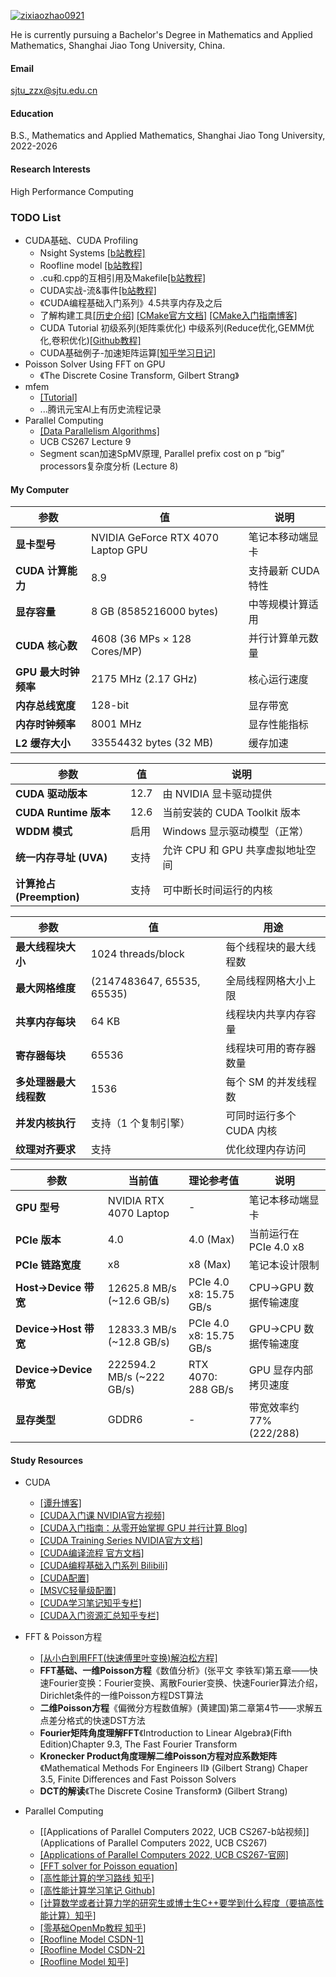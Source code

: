

[![zixiaozhao0921](https://img.shields.io/badge/zixiaozhao0921-github-blue?logo=github)](https://github.com/zixiaozhao0921)[]()

He is currently pursuing a Bachelor's Degree in Mathematics and Applied Mathematics, Shanghai Jiao Tong University, China.



#### Email
sjtu_zzx@sjtu.edu.cn

#### Education
B.S., Mathematics and Applied Mathematics, Shanghai Jiao Tong University, 2022-2026

#### Research Interests
High Performance Computing

### TODO List

- CUDA基础、CUDA Profiling
	- Nsight Systems [[b站教程]](https://www.bilibili.com/video/BV1UP411s7nE/?spm_id_from=333.337.search-card.all.click&vd_source=b2fcf1c28abf8bb0d1f1c65bb8775bd0)
	- Roofline model [[b站教程]](https://www.bilibili.com/video/BV1f34y1G741?spm_id_from=333.788.videopod.sections&vd_source=b2fcf1c28abf8bb0d1f1c65bb8775bd0)
	- .cu和.cpp的互相引用及Makefile[[b站教程]](https://www.bilibili.com/video/BV1tG411f7FA/?spm_id_from=333.1007.top_right_bar_window_custom_collection.content.click&vd_source=b2fcf1c28abf8bb0d1f1c65bb8775bd0)
	- CUDA实战-流&事件[[b站教程]](https://www.bilibili.com/video/BV1Eh4y1A7Wi?spm_id_from=333.788.videopod.sections&vd_source=b2fcf1c28abf8bb0d1f1c65bb8775bd0)
	- 《CUDA编程基础入门系列》4.5共享内存及之后
	- 了解构建工具[[历史介绍]](https://baijiahao.baidu.com/s?id=1835925238778529521&wfr=spider&for=pc) [[CMake官方文档]](https://cmake.org/documentation/) [[CMake入门指南博客]](https://blog.csdn.net/wallwayj/article/details/147456408)
	- CUDA Tutorial 初级系列(矩阵乘优化) 中级系列(Reduce优化,GEMM优化,卷积优化)[[Github教程]](https://github.com/PaddleJitLab/CUDATutorial)
	- CUDA基础例子-加速矩阵运算[[知乎学习日记]](https://zhuanlan.zhihu.com/p/640086961)
- Poisson Solver Using FFT on GPU
	- 《The Discrete Cosine Transform, Gilbert Strang》
- mfem
	- [[Tutorial]](https://mfem.org/tutorial/)
	- ...腾讯元宝AI上有历史流程记录
- Parallel Computing
	- [[Data Parallelism Algorithms]](https://dl.acm.org/doi/pdf/10.1145/7902.7903)
	- UCB CS267 Lecture 9
	- Segment scan加速SpMV原理, Parallel prefix cost on p “big” processors复杂度分析 (Lecture 8)

#### My Computer

| 参数                  | 值                                  | 说明                     |
|-----------------------|-------------------------------------|--------------------------|
| **显卡型号**          | NVIDIA GeForce RTX 4070 Laptop GPU  | 笔记本移动端显卡         |
| **CUDA 计算能力**     | 8.9                                 | 支持最新 CUDA 特性       |
| **显存容量**         | 8 GB (8585216000 bytes)             | 中等规模计算适用         |
| **CUDA 核心数**      | 4608 (36 MPs × 128 Cores/MP)        | 并行计算单元数量         |
| **GPU 最大时钟频率** | 2175 MHz (2.17 GHz)                 | 核心运行速度             |
| **内存总线宽度**      | 128-bit                             | 显存带宽                |
| **内存时钟频率**      | 8001 MHz                            | 显存性能指标            |
| **L2 缓存大小**       | 33554432 bytes (32 MB)              | 缓存加速                


| 参数                          | 值      | 说明                                   |
|-------------------------------|---------|----------------------------------------|
| **CUDA 驱动版本**            | 12.7    | 由 NVIDIA 显卡驱动提供                |
| **CUDA Runtime 版本**        | 12.6    | 当前安装的 CUDA Toolkit 版本           |
| **WDDM 模式**               | 启用    | Windows 显示驱动模型（正常）          |
| **统一内存寻址 (UVA)**       | 支持    | 允许 CPU 和 GPU 共享虚拟地址空间      |
| **计算抢占 (Preemption)**    | 支持    | 可中断长时间运行的内核                |


| 参数                                  | 值                | 用途                                |
|---------------------------------------|-------------------|-------------------------------------|
| **最大线程块大小**                   | 1024 threads/block | 每个线程块的最大线程数             |
| **最大网格维度**                     | (2147483647, 65535, 65535) | 全局线程网格大小上限      |
| **共享内存每块**                     | 64 KB             | 线程块内共享内存容量                |
| **寄存器每块**                       | 65536             | 线程块可用的寄存器数量              |
| **多处理器最大线程数**               | 1536              | 每个 SM 的并发线程数                |
| **并发内核执行**                     | 支持（1 个复制引擎） | 可同时运行多个 CUDA 内核           |
| **纹理对齐要求**                     | 支持              | 优化纹理内存访问                    


| **参数**               | **当前值**               | **理论参考值**       | **说明**                     |
|-------------------------|--------------------------|----------------------|------------------------------|
| **GPU 型号**           | NVIDIA RTX 4070 Laptop   | -                    | 笔记本移动端显卡             |
| **PCIe 版本**          | 4.0                      | 4.0 (Max)            | 当前运行在 PCIe 4.0 x8       |
| **PCIe 链路宽度**      | x8                       | x8 (Max)             | 笔记本设计限制               |
| **Host→Device 带宽**   | 12625.8 MB/s (~12.6 GB/s)| PCIe 4.0 x8: 15.75 GB/s | CPU→GPU 数据传输速度        |
| **Device→Host 带宽**   | 12833.3 MB/s (~12.8 GB/s)| PCIe 4.0 x8: 15.75 GB/s | GPU→CPU 数据传输速度        |
| **Device→Device 带宽** | 222594.2 MB/s (~222 GB/s)| RTX 4070: 288 GB/s   | GPU 显存内部拷贝速度         |
| **显存类型**           | GDDR6                    | -                    | 带宽效率约 77% (222/288)     |



#### Study Resources

- CUDA

	- [[谭升博客]](https://face2ai.com/program-blog/)
	- [[CUDA入门课 NVIDIA官方视频]](https://www.bilibili.com/video/BV1JJ4m1P7xW/?spm_id_from=333.337.search-card.all.click&vd_source=b2fcf1c28abf8bb0d1f1c65bb8775bd0)
	- [[CUDA入门指南：从零开始掌握 GPU 并行计算 Blog]](https://blog.csdn.net/weixin_47231119/article/details/146244732)
	- [[CUDA Training Series NVIDIA官方文档]](https://www.olcf.ornl.gov/cuda-training-series/)
	- [[CUDA编译流程 官方文档]](https://docs.nvidia.com/cuda/cuda-compiler-driver-nvcc/index.html)
	- [[CUDA编程基础入门系列 Bilibili]](https://www.bilibili.com/video/BV1sM4y1x7of?spm_id_from=333.788.videopod.episodes&vd_source=b2fcf1c28abf8bb0d1f1c65bb8775bd0&p=13)
	- [[CUDA配置]](https://zhuanlan.zhihu.com/p/1905402464343164063)
	- [[MSVC轻量级配置]](https://blog.csdn.net/m0_57309959/article/details/139815240)
	- [[CUDA学习笔记知乎专栏]](https://zhuanlan.zhihu.com/p/686594283)
	- [[CUDA入门资源汇总知乎专栏]](https://zhuanlan.zhihu.com/p/346910129)


- FFT & Poisson方程

	- [[从小白到用FFT(快速傅里叶变换)解泊松方程]](https://zhuanlan.zhihu.com/p/391398462)
	- **FFT基础、一维Poisson方程**《数值分析》(张平文 李铁军)第五章——快速Fourier变换：Fourier变换、离散Fourier变换、快速Fourier算法介绍，Dirichlet条件的一维Poisson方程DST算法
	- **二维Poisson方程**《偏微分方程数值解》(黄建国)第二章第4节——求解五点差分格式的快速DST方法
	- **Fourier矩阵角度理解FFT**《Introduction to Linear Algebra》(Fifth Edition)Chapter 9.3, The Fast Fourier Transform
	- **Kronecker Product角度理解二维Poisson方程对应系数矩阵**《Mathematical Methods For Engineers II》 (Gilbert Strang) Chaper 3.5, Finite Differences and Fast Poisson Solvers
	- **DCT的解读**《The Discrete Cosine Transform》 (Gilbert Strang)

- Parallel Computing

	- [[Applications of Parallel Computers 2022, UCB CS267-b站视频]](Applications of Parallel Computers 2022, UCB CS267)
	- [[Applications of Parallel Computers 2022, UCB CS267-官网]](https://sites.google.com/lbl.gov/cs267-spr2022)
	- [[FFT solver for Poisson equation]](https://youjunhu.github.io/research_notes/particle_simulation/particle_simulationsu24.html)
	- [[高性能计算的学习路线 知乎]](https://www.zhihu.com/question/33576416/answer/1243835966)
	- [[高性能计算学习笔记 Github]](https://github.com/Eddie-Wang1120/HPC-Learning-Notes)
	- [[计算数学或者计算力学的研究生或博士生C++要学到什么程度（要搞高性能计算）知乎]](https://www.zhihu.com/question/557675741)	
	- [[零基础OpenMp教程 知乎]](https://zhuanlan.zhihu.com/p/17667388663)
	- [[Roofline Model CSDN-1]](https://download.csdn.net/blog/column/9003100/141645388)
	- [[Roofline Model CSDN-2]](https://blog.csdn.net/m0_57102661/article/details/144042331)
	- [[Roofline Model 知乎]](https://zhuanlan.zhihu.com/p/663545398)





